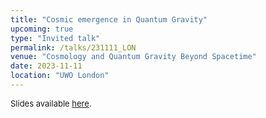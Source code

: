```yaml
---
title: "Cosmic emergence in Quantum Gravity"
upcoming: true
type: "Invited talk"
permalink: /talks/231111_LON
venue: "Cosmology and Quantum Gravity Beyond Spacetime"
date: 2023-11-11
location: "UWO London"
---
```


<span style="font-size: small">Slides available [here](http://marchetti-luca.github.io/files/231111_LON_slides.pdf).</span>
